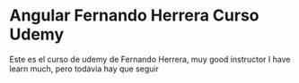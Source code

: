 # Angular Fernando Herrera Curso Udemy

Este es el curso de udemy de Fernando Herrera, muy good instructor
I have learn much, pero todavia hay que seguir
